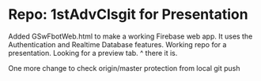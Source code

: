 # Repo: 1stAdvClsgit for Presentation
Added GSwFbotWeb.html to make a working Firebase web app. It uses the Authentication and Realtime Database features.
Working repo for a presentation.
Looking for a preview tab.  ^ there it is.

One more change to check origin/master protection from local git push
